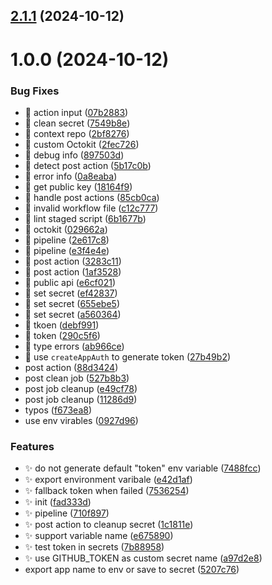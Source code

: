 ## [2.1.1](https://github.com/wow-actions/use-app-token/compare/v2.1.0...v2.1.1) (2024-10-12)

# 1.0.0 (2024-10-12)


### Bug Fixes

* 🐛 action input ([07b2883](https://github.com/wow-actions/use-app-token/commit/07b2883d7b563400f39ec1743db6398e937662d5))
* 🐛 clean secret ([7549b8e](https://github.com/wow-actions/use-app-token/commit/7549b8ee087af9817c4207f49c316f0122503e17))
* 🐛 context repo ([2bf8276](https://github.com/wow-actions/use-app-token/commit/2bf82761b6ed4998d256cb408288b01e798260a6))
* 🐛 custom Octokit ([2fec726](https://github.com/wow-actions/use-app-token/commit/2fec726f2f274a06785e3bf82b01b92dd90e11f5))
* 🐛 debug info ([897503d](https://github.com/wow-actions/use-app-token/commit/897503d15306279b02db616b0f3aff3f1ab57f8e))
* 🐛 detect post action ([5b17c0b](https://github.com/wow-actions/use-app-token/commit/5b17c0b9d6877f28d2b55bc963dbd1814a61f353))
* 🐛 error info ([0a8eaba](https://github.com/wow-actions/use-app-token/commit/0a8eabaa98fadff8994f81299b16e017d537f1b1))
* 🐛 get public key ([18164f9](https://github.com/wow-actions/use-app-token/commit/18164f96eae6dcab74d161391b1eec1454329266))
* 🐛 handle post actions ([85cb0ca](https://github.com/wow-actions/use-app-token/commit/85cb0ca276a2615b1f7a1d5947f7bb10cf34b7fe))
* 🐛 invalid workflow file ([c12c777](https://github.com/wow-actions/use-app-token/commit/c12c777d5852a565e148b469c715bf1e6c8defdc))
* 🐛 lint staged script ([6b1677b](https://github.com/wow-actions/use-app-token/commit/6b1677bc8d765ef4fe4a35c9b27955d5b5a06002))
* 🐛 octokit ([029662a](https://github.com/wow-actions/use-app-token/commit/029662a5f0fa377ddf3ec9761099a7a875f254c3))
* 🐛 pipeline ([2e617c8](https://github.com/wow-actions/use-app-token/commit/2e617c876a19d289508cdac2ff2d0679189756b0))
* 🐛 pipeline ([e3f4e4e](https://github.com/wow-actions/use-app-token/commit/e3f4e4eaa0d81784a70d5ecbe42bec3ea4c032a8))
* 🐛 post action ([3283c11](https://github.com/wow-actions/use-app-token/commit/3283c116208a2afadaccd2f29a07a39e8d2fa6ab))
* 🐛 post action ([1af3528](https://github.com/wow-actions/use-app-token/commit/1af3528087bbcdffa4e8bff2e350900b3e0ec993))
* 🐛 public api ([e6cf021](https://github.com/wow-actions/use-app-token/commit/e6cf02168b87b2be0bb14cd0065fcf350eae9604))
* 🐛 set secret ([ef42837](https://github.com/wow-actions/use-app-token/commit/ef428377925c23aee10274ac363433b7c5465618))
* 🐛 set secret ([655ebe5](https://github.com/wow-actions/use-app-token/commit/655ebe5a9aeba6669e32f6297fad2fd1a5482b9d))
* 🐛 set secret ([a560364](https://github.com/wow-actions/use-app-token/commit/a5603648145ebd5d2f54f02026990c3f765370a7))
* 🐛 tkoen ([debf991](https://github.com/wow-actions/use-app-token/commit/debf9915c9c36648f1e783c83abc8867f0199233))
* 🐛 token ([290c5f6](https://github.com/wow-actions/use-app-token/commit/290c5f67a7703c374240835ff387f2ccaeb47cd9))
* 🐛 type errors ([ab966ce](https://github.com/wow-actions/use-app-token/commit/ab966ce520a93003338272d29b9c90e8a726fe44))
* 🐛 use `createAppAuth` to generate token ([27b49b2](https://github.com/wow-actions/use-app-token/commit/27b49b2a95fe3636df7089f1131eb71d3730aecd))
* post action ([88d3424](https://github.com/wow-actions/use-app-token/commit/88d3424ad43e38fcd2ab6fc2ded045a6ec08c39b))
* post clean job ([527b8b3](https://github.com/wow-actions/use-app-token/commit/527b8b350dd8e69281cb0799908ce8e682be1f75))
* post job cleanup ([e49cf78](https://github.com/wow-actions/use-app-token/commit/e49cf787a672e3f4975494f2ed363edcf6d6b009))
* post job cleanup ([11286d9](https://github.com/wow-actions/use-app-token/commit/11286d9bdeccc28e48f5be4d1ee98f8c7534ceb7))
* typos ([f673ea8](https://github.com/wow-actions/use-app-token/commit/f673ea8c3109162314df12f97a5a9695f1d6de1a))
* use env virables ([0927d96](https://github.com/wow-actions/use-app-token/commit/0927d96f1ddc12c7e7f9e798867e2ba74d2b61f3))


### Features

* ✨ do not generate default "token" env variable ([7488fcc](https://github.com/wow-actions/use-app-token/commit/7488fcc73fd84c49de0199643d4f6cb1d7d47bd5))
* ✨ export environment varibale ([e42d1af](https://github.com/wow-actions/use-app-token/commit/e42d1af59d621278a2fed02f7d15d67c53a808a0))
* ✨ fallback token when failed ([7536254](https://github.com/wow-actions/use-app-token/commit/7536254781a57238cb81e2a27e1401882f93dab0))
* ✨ init ([fad333d](https://github.com/wow-actions/use-app-token/commit/fad333dacc7dce2014bbbb0f4f296ad9cc9fb95a))
* ✨ pipeline ([710f897](https://github.com/wow-actions/use-app-token/commit/710f89741825faf635182cd36a2fff27ee326e5a))
* ✨ post action to cleanup secret ([1c1811e](https://github.com/wow-actions/use-app-token/commit/1c1811e35f54bdb437b58cfda3e48b594605b0e7))
* ✨ support variable name ([e675890](https://github.com/wow-actions/use-app-token/commit/e67589021bd50b7e1387c3a4f959189154a7e3b4))
* ✨ test token in secrets ([7b88958](https://github.com/wow-actions/use-app-token/commit/7b889582a4c7aec8dfdb89519bc8ce55ddbd3484))
* ✨ use GITHUB_TOKEN as custom secret name ([a97d2e8](https://github.com/wow-actions/use-app-token/commit/a97d2e83d27de649db33fcc0e5123419588ca934))
* export app name to env or save to secret ([5207c76](https://github.com/wow-actions/use-app-token/commit/5207c762d9c975fec66081528f2cd86c8b3d18ed))
